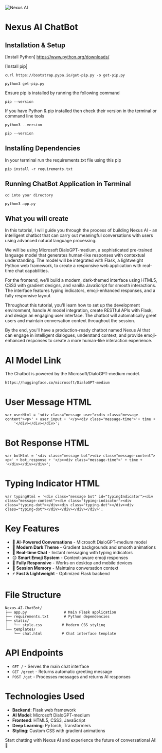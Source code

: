 ![Nexus AI](https://i.ibb.co/fSNP7Rz/icons8-chatgpt-512.png)

# Nexus AI ChatBot

## Installation & Setup

[Install Python] https://www.python.org/downloads/

[Install pip]

```
curl https://bootstrap.pypa.io/get-pip.py -o get-pip.py
```

```
python3 get-pip.py
```

Ensure pip is installed by running the following command

```
pip --version
```

If you have Python & pip installed then check their version in the terminal or command line tools

```
python3 --version
```

```
pip --version
```

## Installing Dependencies

In your terminal run the requirements.txt file using this pip

```
pip install -r requirements.txt
```

## Running ChatBot Application in Terminal

```
cd into your directory
```

```
python3 app.py
```

## What you will create

In this tutorial, I will guide you through the process of building Nexus AI - an intelligent chatbot that can carry out meaningful conversations with users using advanced natural language processing.

We will be using Microsoft DialoGPT-medium, a sophisticated pre-trained language model that generates human-like responses with contextual understanding. The model will be integrated with Flask, a lightweight Python web framework, to create a responsive web application with real-time chat capabilities.

For the frontend, we'll build a modern, dark-themed interface using HTML5, CSS3 with gradient designs, and vanilla JavaScript for smooth interactions. The interface features typing indicators, emoji-enhanced responses, and a fully responsive layout.

Throughout this tutorial, you'll learn how to set up the development environment, handle AI model integration, create RESTful APIs with Flask, and design an engaging user interface. The chatbot will automatically greet users and maintain conversation context throughout the session.

By the end, you'll have a production-ready chatbot named Nexus AI that can engage in intelligent dialogues, understand context, and provide emoji-enhanced responses to create a more human-like interaction experience.

# AI Model Link

The Chatbot is powered by the Microsoft/DialoGPT-medium model.

```
https://huggingface.co/microsoft/DialoGPT-medium
```

# User Message HTML

```
var userHtml = '<div class="message user"><div class="message-content"><p>' + user_input + '</p><div class="message-time">'+ time +
    '</div></div></div>';
```

# Bot Response HTML

```
var botHtml = '<div class="message bot"><div class="message-content"><p>' + bot_response + '</p><div class="message-time">' + time + '</div></div></div>';
```

# Typing Indicator HTML

```
var typingHtml = '<div class="message bot" id="typingIndicator"><div class="message-content"><div class="typing-indicator"><div class="typing-dot"></div><div class="typing-dot"></div><div class="typing-dot"></div></div></div></div>';
```

# Key Features

- 🤖 **AI-Powered Conversations** - Microsoft DialoGPT-medium model
- 🎨 **Modern Dark Theme** - Gradient backgrounds and smooth animations
- 💬 **Real-time Chat** - Instant messaging with typing indicators
- 😊 **Smart Emoji System** - Context-aware emoji responses
- 📱 **Fully Responsive** - Works on desktop and mobile devices
- 💾 **Session Memory** - Maintains conversation context
- ⚡ **Fast & Lightweight** - Optimized Flask backend

# File Structure

```
Nexus-AI-ChatBot/
├── app.py                 # Main Flask application
├── requirements.txt       # Python dependencies
├── static/
│   └── style.css         # Modern CSS styling
└── templates/
    └── chat.html         # Chat interface template
```

# API Endpoints

- `GET /` - Serves the main chat interface
- `GET /greet` - Returns automatic greeting message
- `POST /get` - Processes messages and returns AI responses

# Technologies Used

- **Backend**: Flask web framework
- **AI Model**: Microsoft DialoGPT-medium
- **Frontend**: HTML5, CSS3, JavaScript
- **Deep Learning**: PyTorch, Transformers
- **Styling**: Custom CSS with gradient animations

Start chatting with Nexus AI and experience the future of conversational AI! 🚀